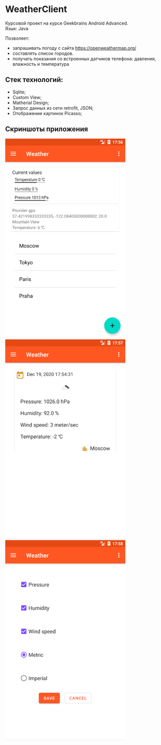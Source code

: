 # WeatherClient
Курсовой проект на курсе Geekbrains Android Advanced.   
Язык: Java

Позволяет:  
- запрашивать погоду с сайта https://openweathermap.org/
- составлять список городов.
- получать показания со встроенных датчиков телефона: давления, влажность и температура

## Стек технологий:  
- Sqlite;
- Custom View;
- Matherial Design;
- Запрос данных из сети retrofit, JSON;
- Отображение картинок Picasso;

## Скриншоты приложения
![screenshots](./weather1.png?raw=true)
![screenshots](./weather2.png?raw=true)
![screenshots](./weather3.png?raw=true)
